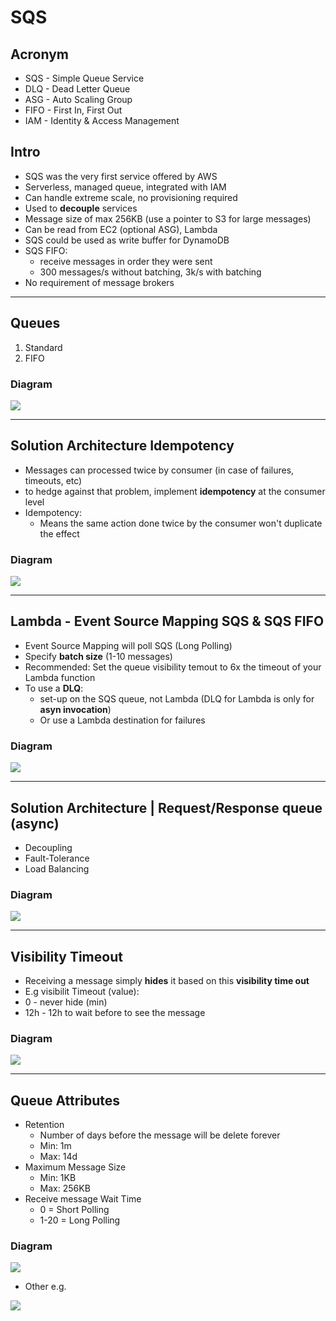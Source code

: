 # SQS

## Acronym
* SQS - Simple Queue Service
* DLQ - Dead Letter Queue
* ASG - Auto Scaling Group
* FIFO - First In, First Out
* IAM - Identity & Access Management

## Intro
* SQS was the very first service offered by AWS
* Serverless, managed queue, integrated with IAM
* Can handle extreme scale, no provisioning required
* Used to **decouple** services
* Message size of max 256KB (use a pointer to S3 for large messages)
* Can be read from EC2 (optional ASG), Lambda
* SQS could be used as write buffer for DynamoDB
* SQS FIFO:
  * receive messages in order they were sent
  * 300 messages/s without batching, 3k/s with batching
* No requirement of message brokers
  
---

## Queues
1) Standard
2) FIFO

### Diagram

[<img src="https://i.imgur.com/TMoMj6f.png">](https://i.imgur.com/TMoMj6f.png)
  
---

## Solution Architecture Idempotency
* Messages can processed twice by consumer (in case of failures, timeouts, etc)
* to hedge against that problem, implement **idempotency** at the consumer level
* Idempotency:
  * Means the same action done twice by the consumer won't duplicate the effect
  
### Diagram
[<img src="https://i.imgur.com/opP8ye9.png">](https://i.imgur.com/opP8ye9.png)

---

## Lambda - Event Source Mapping SQS & SQS FIFO
* Event Source Mapping will poll SQS (Long Polling)
* Specify **batch size** (1-10 messages)
* Recommended: Set the queue visibility temout to 6x the timeout of your Lambda function
* To use a **DLQ**:
  * set-up on the SQS queue, not Lambda (DLQ for Lambda is only for **asyn invocation**)
  * Or use a Lambda destination for failures

### Diagram
[<img src="https://i.imgur.com/n96KLUR.png">](https://i.imgur.com/n96KLUR.png)

---

## Solution Architecture | Request/Response queue (async)
* Decoupling
* Fault-Tolerance
* Load Balancing

### Diagram
[<img src="https://i.imgur.com/xjYpJDL.png">](https://i.imgur.com/xjYpJDL.png)

---

## Visibility Timeout
* Receiving a message simply **hides** it based on this **visibility time out**
* E.g visibilit Timeout (value):
 * 0 - never hide (min)
 * 12h - 12h to wait before to see the message

### Diagram
[<img src="https://i.imgur.com/1IX7wKW.png">](https://i.imgur.com/1IX7wKW.png)

---

## Queue Attributes 
* Retention
  * Number of days before the message will be delete forever
  * Min: 1m
  * Max: 14d
* Maximum Message Size
  * Min: 1KB
  * Max: 256KB
* Receive message Wait Time
  * 0 = Short Polling
  * 1-20 = Long Polling
  
### Diagram
[<img src="https://i.imgur.com/57J9rtr.png">](https://i.imgur.com/57J9rtr.png)

* Other e.g.

[<img src="https://i.imgur.com/HLKOXbP.png">](https://i.imgur.com/HLKOXbP.png)
